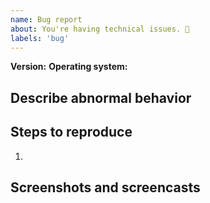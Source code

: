 ```yaml
---
name: Bug report
about: You're having technical issues. 🐞
labels: 'bug'
---
```


**Version:** 
**Operating system:** 

<!--- What should have happened? -->

## Describe abnormal behavior

<!--- What went wrong? -->


## Steps to reproduce

<!-- Add stack traces -->

1.

## Screenshots and screencasts

<!--- If you can, use https://gifcap.dev/ to record your screen. Download the video and drag it into this area. --->
